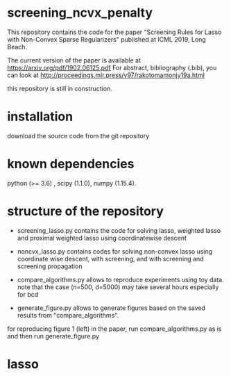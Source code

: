 # screening_ncvx_penalty

This repository contains the code for the paper "Screening Rules for Lasso with Non-Convex Sparse Regularizers" published at ICML 2019, Long Beach.

The current version of the paper is available at https://arxiv.org/pdf/1902.06125.pdf
For abstract, bibliography (.bib), you can look at http://proceedings.mlr.press/v97/rakotomamonjy19a.html


this repository is still in construction.

# installation

download the source code from the git repository

# known dependencies

python (>= 3.6) , scipy (1.1.0), numpy (1.15.4). 

# structure of the repository


- screening_lasso.py contains the code for solving lasso, weighted lasso and proximal weighted lasso using coordinatewise descent

- noncvx_lasso.py contains codes for solving non-convex lasso using coordinate wise descent, with screening, and with screening and screening propagation

- compare_algorithms.py allows to reproduce experiments using toy data. note that the case (n=500, d=5000) may take several hours especially for bcd

- generate_figure.py allows to generate figures based on the saved results from "compare_algorithms". 


for reproducing figure 1 (left) in the paper, run compare_algorithms.py as is and then run generate_figure.py




# lasso
